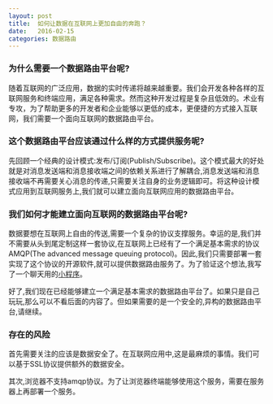 ```yaml
---
layout: post
title:  如何让数据在互联网上更加自由的奔跑？
date:   2016-02-15
categories: 数据路由
---
```

### 为什么需要一个数据路由平台呢?

随着互联网的广泛应用，数据的实时传递将越来越重要。我们会开发各种各样的互联网服务和终端应用，满足各种需求。然而这种开发过程是复杂且低效的。术业有专攻，为了帮助更多的开发者和企业能够以更低的成本，更便捷的方式接入互联网，我们需要一个面向互联网的数据路由平台。

### 这个数据路由平台应该通过什么样的方式提供服务呢?

先回顾一个经典的设计模式:发布/订阅(Publish/Subscribe)。这个模式最大的好处就是对消息发送端和消息接收端之间的依赖关系进行了解耦合,消息发送端和消息接收端不再需要关心消息的传递,只需要关注自身的业务逻辑即可。将这种设计模式应用到互联网服务上,我们就可以建立面向互联网应用的数据路由平台。

### 我们如何才能建立面向互联网的数据路由平台呢?

数据要想在互联网上自由的传送,需要一个复杂的协议支撑服务。幸运的是,我们并不需要从头到尾定制这样一套协议,在互联网上已经有了一个满足基本需求的协议AMQP(The advanced message queuing protocol)。因此,我们只需要部署一套实现了这个协议的开源软件,就可以提供数据路由服务了。为了验证这个想法,我写了一个聊天用的[小程序](https://github.com/PickStone78/chat-demo)。

好了,我们现在已经能够建立一个满足基本需求的数据路由平台了。如果只是自己玩玩,那么可以不看后面的内容了。但如果需要的是一个安全的,异构的数据路由平台,请继续。

### 存在的风险

首先需要关注的应该是数据安全了。在互联网应用中,这是最麻烦的事情。我们可以基于SSL协议提供额外的数据安全。

其次,浏览器不支持amqp协议。为了让浏览器终端能够使用这个服务，需要在服务器上再部署一个服务。
